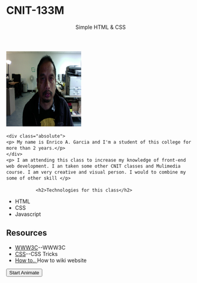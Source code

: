 # CNIT-133M
<!DOCTYPE html>
<html>
<head>
<title>CNIT 133M-Mobile Web w/HTML, CSS & JS-831</title>
<link rel="stylesheet"  type="text/css" href="CSS/main.css">
<script src="https://ajax.googleapis.com/ajax/libs/jquery/3.3.1/jquery.min.js"></script>
<script>
</script>
</head>
<body>
<!-- verison 2 -->
   <header id="demo">Simple HTML & CSS</header>

   <img src="images/homework%201.jpg" alt="profile image" width="200" height="200" />
     
    <div class="absolute">
    <p> My name is Enrico A. Garcia and I'm a student of this college for more than 2 years.</p>
    </div>
    <p> I am attending this class to increase my knowledge of front-end web development. I an taken some other CNIT classes and Mulimedia course. I am very creative and visual person. I would to combine my some of other skill </p>
    
               <h2>Technologies for this class</h2>
<ul>
  <li>HTML</li>
  <li>CSS</li>
  <li>Javascript</li>
</ul>
    
<h2> Resources</h2>
<ul>
  <li><a href="https://www.w3schools.com">WWW3C</a>--WWW3C</li>
  <li><a href="https://css-tricks.com">CSS</a>--CSS Tricks</li>
  <li><a href="https://www.wikihow.com"> How to.. </a>How to wiki website</li>
</ul>
    
<button type="button" onclick="document.getElementById('demo').style.fontSize='35px'">Start Animate</button>
</body> 
</html>
